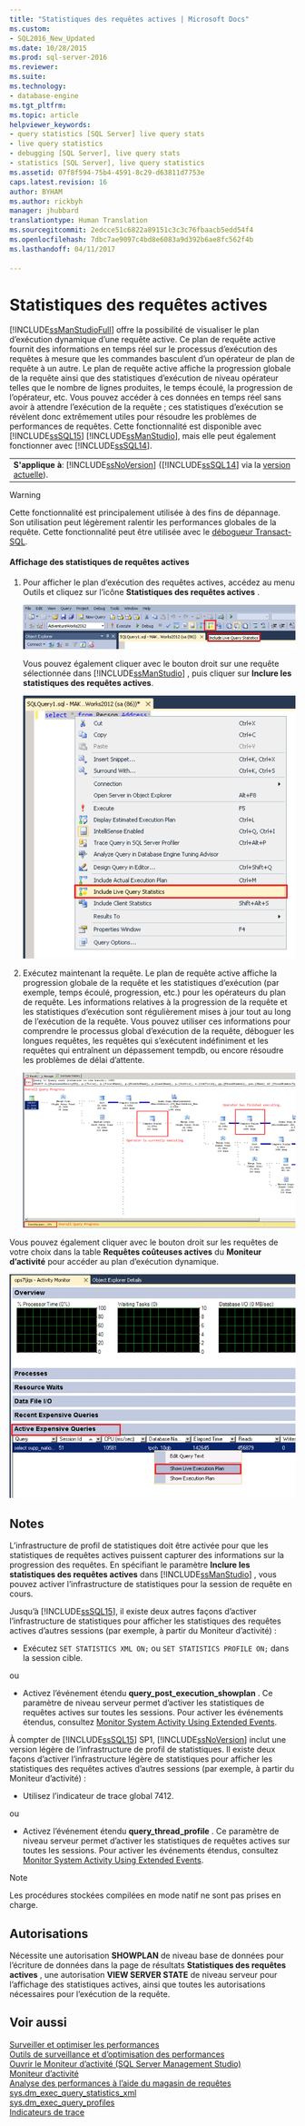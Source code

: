 ```yaml
---
title: "Statistiques des requêtes actives | Microsoft Docs"
ms.custom:
- SQL2016_New_Updated
ms.date: 10/28/2015
ms.prod: sql-server-2016
ms.reviewer: 
ms.suite: 
ms.technology:
- database-engine
ms.tgt_pltfrm: 
ms.topic: article
helpviewer_keywords:
- query statistics [SQL Server] live query stats
- live query statistics
- debugging [SQL Server], live query stats
- statistics [SQL Server], live query statistics
ms.assetid: 07f8f594-75b4-4591-8c29-d63811d7753e
caps.latest.revision: 16
author: BYHAM
ms.author: rickbyh
manager: jhubbard
translationtype: Human Translation
ms.sourcegitcommit: 2edcce51c6822a89151c3c3c76fbaacb5edd54f4
ms.openlocfilehash: 7dbc7ae9097c4bd8e6083a9d392b6ae8fc562f4b
ms.lasthandoff: 04/11/2017

---
```

# <a name="live-query-statistics"></a>Statistiques des requêtes actives
  [!INCLUDE[ssManStudioFull](../../includes/ssmanstudiofull-md.md)] offre la possibilité de visualiser le plan d’exécution dynamique d’une requête active. Ce plan de requête active fournit des informations en temps réel sur le processus d’exécution des requêtes à mesure que les commandes basculent d’un opérateur de plan de requête à un autre. Le plan de requête active affiche la progression globale de la requête ainsi que des statistiques d’exécution de niveau opérateur telles que le nombre de lignes produites, le temps écoulé, la progression de l’opérateur, etc. Vous pouvez accéder à ces données en temps réel sans avoir à attendre l’exécution de la requête ; ces statistiques d’exécution se révèlent donc extrêmement utiles pour résoudre les problèmes de performances de requêtes. Cette fonctionnalité est disponible avec [!INCLUDE[ssSQL15](../../includes/sssql15-md.md)] [!INCLUDE[ssManStudio](../../includes/ssmanstudio-md.md)], mais elle peut également fonctionner avec [!INCLUDE[ssSQL14](../../includes/sssql14-md.md)].  
  
||  
|-|  
|**S'applique à**: [!INCLUDE[ssNoVersion](../../includes/ssnoversion-md.md)] ([!INCLUDE[ssSQL14](../../includes/sssql14-md.md)] via la [version actuelle](http://go.microsoft.com/fwlink/p/?LinkId=299658)).|  
  
> [!WARNING]  
>  Cette fonctionnalité est principalement utilisée à des fins de dépannage. Son utilisation peut légèrement ralentir les performances globales de la requête. Cette fonctionnalité peut être utilisée avec le [débogueur Transact-SQL](../../relational-databases/scripting/configure-firewall-rules-before-running-the-tsql-debugger.md).  
  
#### <a name="to-view-live-query-statistics"></a>Affichage des statistiques de requêtes actives  
  
1.  Pour afficher le plan d’exécution des requêtes actives, accédez au menu Outils et cliquez sur l’icône **Statistiques des requêtes actives** .  
  
     ![Bouton statistiques des requêtes actives sur la barre d’outils](../../relational-databases/performance/media/livequerystatstoolbar.png "Bouton statistiques des requêtes actives sur la barre d’outils")  
  
     Vous pouvez également cliquer avec le bouton droit sur une requête sélectionnée dans [!INCLUDE[ssManStudio](../../includes/ssmanstudio-md.md)] , puis cliquer sur **Inclure les statistiques des requêtes actives**.  
  
     ![Bouton Statistiques des requêtes actives du menu contextuel](../../relational-databases/performance/media/livequerystatsmenu.png "Bouton Statistiques des requêtes actives du menu contextuel")  
  
2.  Exécutez maintenant la requête. Le plan de requête active affiche la progression globale de la requête et les statistiques d’exécution (par exemple, temps écoulé, progression, etc.) pour les opérateurs du plan de requête. Les informations relatives à la progression de la requête et les statistiques d’exécution sont régulièrement mises à jour tout au long de l’exécution de la requête. Vous pouvez utiliser ces informations pour comprendre le processus global d’exécution de la requête, déboguer les longues requêtes, les requêtes qui s’exécutent indéfiniment et les requêtes qui entraînent un dépassement tempdb, ou encore résoudre les problèmes de délai d’attente.  
  
     ![Bouton Statistiques des requêtes actives du plan d’exécution de requêtes](../../relational-databases/performance/media/livequerystatsplan.png "Bouton Statistiques des requêtes actives du plan d’exécution de requêtes")  
  
 Vous pouvez également cliquer avec le bouton droit sur les requêtes de votre choix dans la table **Requêtes coûteuses actives** du **Moniteur d’activité** pour accéder au plan d’exécution dynamique.  
  
 ![Bouton Statistiques des requêtes actives du Moniteur d’activité](../../relational-databases/performance/media/livequerystatsactmon.png "Bouton Statistiques des requêtes actives du Moniteur d’activité")  
  
## <a name="remarks"></a>Notes  
 L’infrastructure de profil de statistiques doit être activée pour que les statistiques de requêtes actives puissent capturer des informations sur la progression des requêtes. En spécifiant le paramètre **Inclure les statistiques des requêtes actives** dans [!INCLUDE[ssManStudio](../../includes/ssmanstudio-md.md)] , vous pouvez activer l’infrastructure de statistiques pour la session de requête en cours. 
 
Jusqu’à [!INCLUDE[ssSQL15](../../includes/sssql15-md.md)], il existe deux autres façons d’activer l’infrastructure de statistiques pour afficher les statistiques des requêtes actives d’autres sessions (par exemple, à partir du Moniteur d’activité) :  
  
-   Exécutez `SET STATISTICS XML ON;` ou `SET STATISTICS PROFILE ON;` dans la session cible.  
  
 ou  
  
-   Activez l’événement étendu **query_post_execution_showplan** . Ce paramètre de niveau serveur permet d’activer les statistiques de requêtes actives sur toutes les sessions. Pour activer les événements étendus, consultez [Monitor System Activity Using Extended Events](../../relational-databases/extended-events/monitor-system-activity-using-extended-events.md).  

À compter de [!INCLUDE[ssSQL15](../../includes/sssql15-md.md)] SP1, [!INCLUDE[ssNoVersion](../../includes/ssnoversion-md.md)] inclut une version légère de l’infrastructure de profil de statistiques. Il existe deux façons d’activer l’infrastructure légère de statistiques pour afficher les statistiques des requêtes actives d’autres sessions (par exemple, à partir du Moniteur d’activité) :

-   Utilisez l’indicateur de trace global 7412.  
  
 ou  
  
-   Activez l’événement étendu **query_thread_profile** . Ce paramètre de niveau serveur permet d’activer les statistiques de requêtes actives sur toutes les sessions. Pour activer les événements étendus, consultez [Monitor System Activity Using Extended Events](../../relational-databases/extended-events/monitor-system-activity-using-extended-events.md).
  
 > [!NOTE]
 > Les procédures stockées compilées en mode natif ne sont pas prises en charge.  
  
## <a name="permissions"></a>Autorisations  
 Nécessite une autorisation **SHOWPLAN** de niveau base de données pour l’écriture de données dans la page de résultats **Statistiques des requêtes actives** , une autorisation **VIEW SERVER STATE** de niveau serveur pour l’affichage des statistiques actives, ainsi que toutes les autorisations nécessaires pour l’exécution de la requête.  
  
## <a name="see-also"></a>Voir aussi  
 [Surveiller et optimiser les performances](../../relational-databases/performance/monitor-and-tune-for-performance.md)   
 [Outils de surveillance et d’optimisation des performances](../../relational-databases/performance/performance-monitoring-and-tuning-tools.md)   
 [Ouvrir le Moniteur d’activité &#40;SQL Server Management Studio&#41;](../../relational-databases/performance-monitor/open-activity-monitor-sql-server-management-studio.md)   
 [Moniteur d’activité](../../relational-databases/performance-monitor/activity-monitor.md)   
 [Analyse des performances à l’aide du magasin de requêtes](../../relational-databases/performance/monitoring-performance-by-using-the-query-store.md)   
 [sys.dm_exec_query_statistics_xml](../../relational-databases/system-dynamic-management-views/sys-dm-exec-query-statistics-xml-transact-sql.md)   
 [sys.dm_exec_query_profiles](../../relational-databases/system-dynamic-management-views/sys-dm-exec-query-profiles-transact-sql.md)   
 [Indicateurs de trace](../../t-sql/database-console-commands/dbcc-traceon-trace-flags-transact-sql.md)


